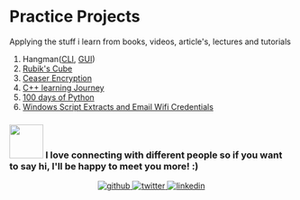 # Practice Projects
Applying the stuff i learn from books, videos, article's, lectures and tutorials

1. Hangman([CLI](https://github.com/creeper-exe/PracticeProjects/tree/main/HangmanCLI), [GUI](https://github.com/creeper-exe/PracticeProjects/tree/main/HangmanGUI)) 
2. [Rubik's Cube](https://github.com/creeper-exe/PracticeProjects/tree/main/Rubik's%20Cube)
3. [Ceaser Encryption](https://github.com/creeper-exe/PracticeProjects/tree/main/CaesarEncryption)
4. [C++ learning Journey](https://github.com/creeper-exe/PracticeProjects/tree/main/C%2B%2B%20Learning%20Journey)
5. [100 days of Python](https://github.com/creeper-exe/PracticeProjects/tree/main/100%20Days%20of%20Python)
6. [Windows Script Extracts and Email Wifi Credentials](https://github.com/creeper-exe/PracticeProjects/tree/main/Windows%20Script%20Extracts%20and%20Email%20Wifi%20Credentials)





### <img src="https://media.giphy.com/media/LnQjpWaON8nhr21vNW/giphy.gif" width="60"> <b>I love connecting with different people</b> so if you want to say <b>hi, I'll be happy to meet you more!</b> :)

<div align="center">
<a href="https://github.com/creeper-exe" target="_blank">
<img src=https://img.shields.io/badge/github-%2324292e.svg?&style=for-the-badge&logo=github&logoColor=white alt=github style="margin-bottom: 5px;" />
</a>
<a href="https://twitter.com/Nouureldin_Ehab" target="_blank">
<img src=https://img.shields.io/badge/twitter-%2300acee.svg?&style=for-the-badge&logo=twitter&logoColor=white alt=twitter style="margin-bottom: 5px;" />
</a>
<a href="https://linkedin.com/in/noureldin-ehab-a57940190" target="_blank">
<img src=https://img.shields.io/badge/linkedin-%231E77B5.svg?&style=for-the-badge&logo=linkedin&logoColor=white alt=linkedin style="margin-bottom: 5px;" />
</a>  
</div>  

